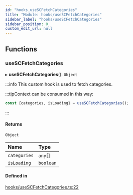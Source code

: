 ```yaml
---
id: "hooks_useSCFetchCategories"
title: "Module: hooks/useSCFetchCategories"
sidebar_label: "hooks/useSCFetchCategories"
sidebar_position: 0
custom_edit_url: null
---
```


## Functions

### useSCFetchCategories

▸ **useSCFetchCategories**(): `Object`

:::info
This custom hook is used to fetch categories.

:::tipContext can be consumed in this way:

```jsx
const {categories, isLoading} = useSCFetchCategories();
```
:::

#### Returns

`Object`

| Name | Type |
| :------ | :------ |
| `categories` | `any`[] |
| `isLoading` | `boolean` |

#### Defined in

[hooks/useSCFetchCategories.ts:22](https://github.com/selfcommunity/community-ui/blob/e8a635a/packages/sc-core/src/hooks/useSCFetchCategories.ts#L22)
